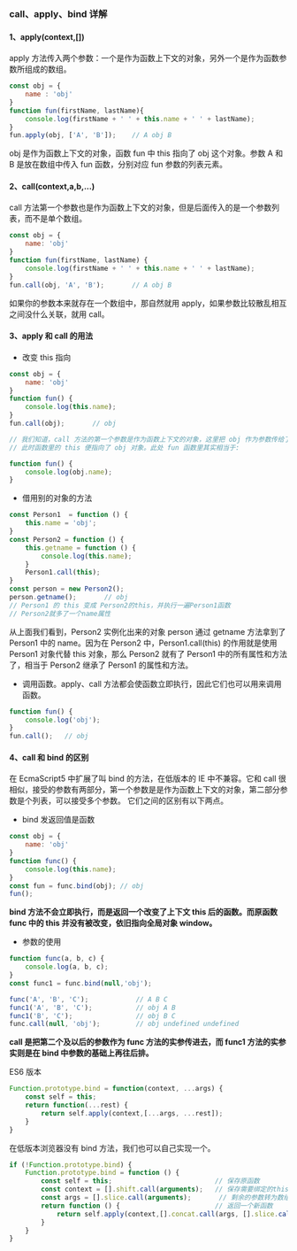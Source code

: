 ### call、apply、bind 详解

#### 1、apply(context,[])

apply 方法传入两个参数：一个是作为函数上下文的对象，另外一个是作为函数参数所组成的数组。

```js
const obj = {
    name : 'obj'
}
function fun(firstName, lastName){
    console.log(firstName + ' ' + this.name + ' ' + lastName);
}
fun.apply(obj, ['A', 'B']);    // A obj B
```

obj 是作为函数上下文的对象，函数 fun 中 this 指向了 obj 这个对象。参数 A 和 B 是放在数组中传入 fun 函数，分别对应 fun 参数的列表元素。

#### 2、call(context,a,b,...)

call 方法第一个参数也是作为函数上下文的对象，但是后面传入的是一个参数列表，而不是单个数组。

```js
const obj = {
    name: 'obj'
}
function fun(firstName, lastName) {
    console.log(firstName + ' ' + this.name + ' ' + lastName);
}
fun.call(obj, 'A', 'B');       // A obj B
```

如果你的参数本来就存在一个数组中，那自然就用 apply，如果参数比较散乱相互之间没什么关联，就用 call。

#### 3、apply 和 call 的用法

+ 改变 this 指向

```js
const obj = {
    name: 'obj'
}
function fun() {
    console.log(this.name);
}
fun.call(obj);       // obj

// 我们知道，call 方法的第一个参数是作为函数上下文的对象，这里把 obj 作为参数传给了 fun
// 此时函数里的 this 便指向了 obj 对象。此处 fun 函数里其实相当于:

function fun() {
    console.log(obj.name);
}
```

+ 借用别的对象的方法

```js
const Person1  = function () {
    this.name = 'obj';
}
const Person2 = function () {
    this.getname = function () {
        console.log(this.name);
    }
    Person1.call(this);
}
const person = new Person2();
person.getname();       // obj
// Person1 的 this 变成 Person2的this，并执行一遍Person1函数
// Person2就多了一个name属性
```

从上面我们看到，Person2 实例化出来的对象 person 通过 getname 方法拿到了 Person1 中的 name。因为在 Person2 中，Person1.call(this) 的作用就是使用 Person1 对象代替 this 对象，那么 Person2 就有了 Person1 中的所有属性和方法了，相当于 Person2 继承了 Person1 的属性和方法。

+ 调用函数。apply、call 方法都会使函数立即执行，因此它们也可以用来调用函数。

```js
function fun() {
    console.log('obj');
}
fun.call();   // obj
```

#### 4、call 和 bind 的区别

在 EcmaScript5 中扩展了叫 bind 的方法，在低版本的 IE 中不兼容。它和 call 很相似，接受的参数有两部分，第一个参数是是作为函数上下文的对象，第二部分参数是个列表，可以接受多个参数。
它们之间的区别有以下两点。

+ bind 发返回值是函数

```js
const obj = {
    name: 'obj'
}
function func() {
    console.log(this.name);
}
const fun = func.bind(obj); // obj
fun();  
```

**bind 方法不会立即执行，而是返回一个改变了上下文 this 后的函数。而原函数 func 中的 this 并没有被改变，依旧指向全局对象 window。**

+ 参数的使用

```js
function func(a, b, c) {
    console.log(a, b, c);
}
const func1 = func.bind(null,'obj');

func('A', 'B', 'C');            // A B C
func1('A', 'B', 'C');           // obj A B
func1('B', 'C');                // obj B C
func.call(null, 'obj');         // obj undefined undefined
```

**call 是把第二个及以后的参数作为 func 方法的实参传进去，而 func1 方法的实参实则是在 bind 中参数的基础上再往后排。**

ES6 版本

```js
Function.prototype.bind = function(context, ...args) {
    const self = this;
    return function(...rest) {
        return self.apply(context,[...args, ...rest]);
    }
}
```

在低版本浏览器没有 bind 方法，我们也可以自己实现一个。

```js
if (!Function.prototype.bind) {
    Function.prototype.bind = function () {
        const self = this;                          // 保存原函数
        const context = [].shift.call(arguments);   // 保存需要绑定的this上下文
        const args = [].slice.call(arguments);       // 剩余的参数转为数组
        return function () {                        // 返回一个新函数
            return self.apply(context,[].concat.call(args, [].slice.call(arguments)));
        }
    }
}
```
